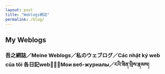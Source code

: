```yaml
---
layout: post
title: "Weblogs網誌"
permalink: /blog/
---
```

## **My Weblogs**
### **吾之網誌／Meine Weblogs／私のウェブログ／Các nhật ký web của tôi 各日記web𧵑碎／Мои веб-журналы／ངའི་ཟིན་བྲིས་རྣམས།**
